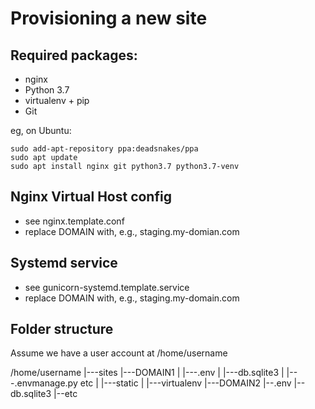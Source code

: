Provisioning a new site
=======================

## Required packages:

* nginx
* Python 3.7
* virtualenv + pip
* Git

eg, on Ubuntu:

    sudo add-apt-repository ppa:deadsnakes/ppa
    sudo apt update
    sudo apt install nginx git python3.7 python3.7-venv

## Nginx Virtual Host config

* see nginx.template.conf
* replace DOMAIN with, e.g., staging.my-domian.com

## Systemd service

* see gunicorn-systemd.template.service
* replace DOMAIN with, e.g., staging.my-domain.com

## Folder structure

Assume we have a user account at /home/username

/home/username
|---sites
    |---DOMAIN1
    |   |---.env
    |   |---db.sqlite3
    |   |---.envmanage.py etc
    |   |---static
    |   |---virtualenv
    |---DOMAIN2
        |--.env
        |--db.sqlite3
        |--etc